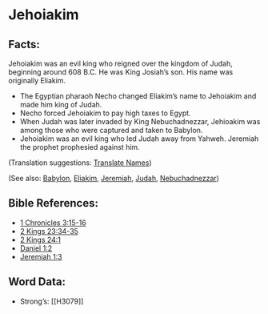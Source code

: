 # Jehoiakim

## Facts:

Jehoiakim was an evil king who reigned over the kingdom of Judah, beginning around 608 B.C. He was King Josiah’s son. His name was originally Eliakim.

* The Egyptian pharaoh Necho changed Eliakim’s name to Jehoiakim and made him king of Judah.
* Necho forced Jehoiakim to pay high taxes to Egypt.
* When Judah was later invaded by King Nebuchadnezzar, Jehioakim was among those who were captured and taken to Babylon.
* Jehoiakim was an evil king who led Judah away from Yahweh. Jeremiah the prophet prophesied against him.

(Translation suggestions: [Translate Names](../../translate/translate-names))

(See also: [Babylon](../names/babylon.md), [Eliakim](../names/eliakim.md), [Jeremiah](../names/jeremiah.md), [Judah](../names/kingdomofjudah.md), [Nebuchadnezzar](../names/nebuchadnezzar.md))

## Bible References:

* [1 Chronicles 3:15-16](rc://en/tn/help/1ch/03/15)
* [2 Kings 23:34-35](rc://en/tn/help/2ki/23/34)
* [2 Kings 24:1](rc://en/tn/help/2ki/24/01)
* [Daniel 1:2](rc://en/tn/help/dan/01/02)
* [Jeremiah 1:3](rc://en/tn/help/jer/01/03)

## Word Data:

* Strong’s: [[H3079]]
